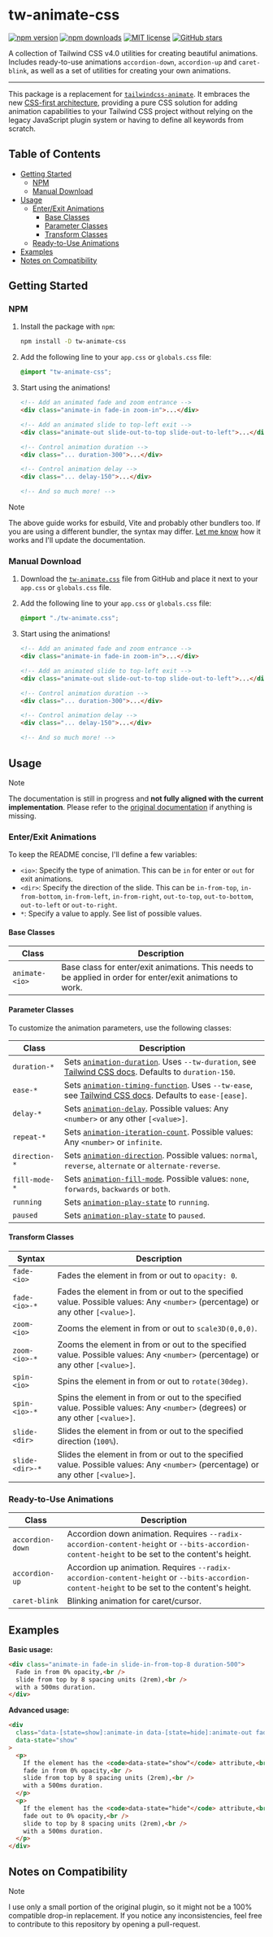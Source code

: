 # tw-animate-css

[![npm version](https://img.shields.io/npm/v/tw-animate-css?color=red&logo=npm)](https://www.npmjs.com/package/tw-animate-css)
[![npm downloads](https://img.shields.io/npm/dt/tw-animate-css?color=red&logo=npm)](https://www.npmjs.com/package/tw-animate-css)
[![MIT license](https://img.shields.io/github/license/Wombosvideo/tw-animate-css)]()
[![GitHub stars](https://img.shields.io/github/stars/Wombosvideo/tw-animate-css?color=blue)](https://github.com/Wombosvideo/tw-animate-css)

A collection of Tailwind CSS v4.0 utilities for creating beautiful animations. Includes ready-to-use animations `accordion-down`, `accordion-up` and `caret-blink`, as well as a set of utilities for creating your own animations.

---

This package is a replacement for [`tailwindcss-animate`][Original_Plugin_GitHub]. It embraces the new [CSS-first architecture][TailwindCSS_Custom_Utilities], providing a pure CSS solution for adding animation capabilities to your Tailwind CSS project without relying on the legacy JavaScript plugin system or having to define all keywords from scratch.

## Table of Contents

- [Getting Started](#getting-started)
  - [NPM](#npm)
  - [Manual Download](#manual-download)
- [Usage](#usage)
  - [Enter/Exit Animations](#enterexit-animations)
    - [Base Classes](#base-classes)
    - [Parameter Classes](#parameter-classes)
    - [Transform Classes](#transform-classes)
  - [Ready-to-Use Animations](#ready-to-use-animations)
- [Examples](#examples)
- [Notes on Compatibility](#notes-on-compatibility)

## Getting Started

### NPM

1. Install the package with `npm`:

   ```sh
   npm install -D tw-animate-css
   ```

2. Add the following line to your `app.css` or `globals.css` file:

   ```css
   @import "tw-animate-css";
   ```

3. Start using the animations!

   ```html
   <!-- Add an animated fade and zoom entrance -->
   <div class="animate-in fade-in zoom-in">...</div>

   <!-- Add an animated slide to top-left exit -->
   <div class="animate-out slide-out-to-top slide-out-to-left">...</div>

   <!-- Control animation duration -->
   <div class="... duration-300">...</div>

   <!-- Control animation delay -->
   <div class="... delay-150">...</div>

   <!-- And so much more! -->
   ```

> [!NOTE]
> The above guide works for esbuild, Vite and probably other bundlers too. If you are using a different bundler, the syntax may differ. [Let me know][Create_Issue] how it works and I'll update the documentation.

### Manual Download

1. Download the [`tw-animate.css`][CSS_File]
   file from GitHub and place it next to your `app.css` or `globals.css` file.
2. Add the following line to your `app.css` or `globals.css` file:

   ```css
   @import "./tw-animate.css";
   ```

3. Start using the animations!

   ```html
   <!-- Add an animated fade and zoom entrance -->
   <div class="animate-in fade-in zoom-in">...</div>

   <!-- Add an animated slide to top-left exit -->
   <div class="animate-out slide-out-to-top slide-out-to-left">...</div>

   <!-- Control animation duration -->
   <div class="... duration-300">...</div>

   <!-- Control animation delay -->
   <div class="... delay-150">...</div>

   <!-- And so much more! -->
   ```

## Usage

> [!NOTE]
> The documentation is still in progress and **not fully aligned with the current implementation**. Please refer to the [original documentation][Original_Plugin_Docs] if anything is missing.

### Enter/Exit Animations

To keep the README concise, I'll define a few variables:

- `<io>`: Specify the type of animation. This can be `in` for enter or `out` for exit animations.
- `<dir>`: Specify the direction of the slide. This can be `in-from-top`, `in-from-bottom`, `in-from-left`, `in-from-right`, `out-to-top`, `out-to-bottom`, `out-to-left` or `out-to-right`.
- `*`: Specify a value to apply. See list of possible values.

#### Base Classes

| Class          | Description                                                                                                |
| -------------- | ---------------------------------------------------------------------------------------------------------- |
| `animate-<io>` | Base class for enter/exit animations. This needs to be applied in order for enter/exit animations to work. |

#### Parameter Classes

To customize the animation parameters, use the following classes:

| Class         | Description                                                                                                                                 |
| ------------- | ------------------------------------------------------------------------------------------------------------------------------------------- |
| `duration-*`  | Sets [`animation-duration`][MDN_Duration]. Uses `--tw-duration`, see [Tailwind CSS docs][TailwindCSS_Duration]. Defaults to `duration-150`. |
| `ease-*`      | Sets [`animation-timing-function`][MDN_Ease]. Uses `--tw-ease`, see [Tailwind CSS docs][TailwindCSS_Easing]. Defaults to `ease-[ease]`.     |
| `delay-*`     | Sets [`animation-delay`][MDN_Delay]. Possible values: Any `<number>` or any other `[<value>]`.                                              |
| `repeat-*`    | Sets [`animation-iteration-count`][MDN_Repeat]. Possible values: Any `<number>` or `infinite`.                                              |
| `direction-*` | Sets [`animation-direction`][MDN_Direction]. Possible values: `normal`, `reverse`, `alternate` or `alternate-reverse`.                      |
| `fill-mode-*` | Sets [`animation-fill-mode`][MDN_Fill_Mode]. Possible values: `none`, `forwards`, `backwards` or `both`.                                    |
| `running`     | Sets [`animation-play-state`][MDN_Play_State] to `running`.                                                                                 |
| `paused`      | Sets [`animation-play-state`][MDN_Play_State] to `paused`.                                                                                  |

#### Transform Classes

| Syntax          | Description                                                                                                                      |
| --------------- | -------------------------------------------------------------------------------------------------------------------------------- |
| `fade-<io>`     | Fades the element in from or out to `opacity: 0`.                                                                                |
| `fade-<io>-*`   | Fades the element in from or out to the specified value. Possible values: Any `<number>` (percentage) or any other `[<value>]`.  |
| `zoom-<io>`     | Zooms the element in from or out to `scale3D(0,0,0)`.                                                                            |
| `zoom-<io>-*`   | Zooms the element in from or out to the specified value. Possible values: Any `<number>` (percentage) or any other `[<value>]`.  |
| `spin-<io>`     | Spins the element in from or out to `rotate(30deg)`.                                                                             |
| `spin-<io>-*`   | Spins the element in from or out to the specified value. Possible values: Any `<number>` (degrees) or any other `[<value>]`.     |
| `slide-<dir>`   | Slides the element in from or out to the specified direction (`100%`).                                                           |
| `slide-<dir>-*` | Slides the element in from or out to the specified value. Possible values: Any `<number>` (percentage) or any other `[<value>]`. |

### Ready-to-Use Animations

| Class            | Description                                                                                                                                   |
| ---------------- | --------------------------------------------------------------------------------------------------------------------------------------------- |
| `accordion-down` | Accordion down animation. Requires `--radix-accordion-content-height` or `--bits-accordion-content-height` to be set to the content's height. |
| `accordion-up`   | Accordion up animation. Requires `--radix-accordion-content-height` or `--bits-accordion-content-height` to be set to the content's height.   |
| `caret-blink`    | Blinking animation for caret/cursor.                                                                                                          |

## Examples

**Basic usage:**

```html
<div class="animate-in fade-in slide-in-from-top-8 duration-500">
  Fade in from 0% opacity,<br />
  slide from top by 8 spacing units (2rem),<br />
  with a 500ms duration.
</div>
```

**Advanced usage:**

```html
<div
  class="data-[state=show]:animate-in data-[state=hide]:animate-out fade-in slide-in-from-top-8 fade-out slide-out-to-top-8 duration-500"
  data-state="show"
>
  <p>
    If the element has the <code>data-state="show"</code> attribute,<br />
    fade in from 0% opacity,<br />
    slide from top by 8 spacing units (2rem),<br />
    with a 500ms duration.
  </p>
  <p>
    If the element has the <code>data-state="hide"</code> attribute,<br />
    fade out to 0% opacity,<br />
    slide to top by 8 spacing units (2rem),<br />
    with a 500ms duration.
  </p>
</div>
```

## Notes on Compatibility

> [!NOTE]
> I use only a small portion of the original plugin, so it might not be a 100% compatible drop-in replacement. If you notice any inconsistencies, feel free to contribute to this repository by opening a pull-request.

<!-- Links -->

[Original_Plugin_GitHub]: https://github.com/jamiebuilds/tailwindcss-animate
[Original_Plugin_Docs]: https://github.com/jamiebuilds/tailwindcss-animate/blob/main/README.md
[TailwindCSS_Custom_Utilities]: https://tailwindcss.com/docs/adding-custom-styles#adding-custom-utilities
[TailwindCSS_Duration]: https://tailwindcss.com/docs/transition-duration
[TailwindCSS_Easing]: https://tailwindcss.com/docs/transition-timing-function
[TailwindCSS_Delay]: https://tailwindcss.com/docs/transition-delay
[MDN_Duration]: https://developer.mozilla.org/en-US/docs/Web/CSS/animation-duration
[MDN_Ease]: https://developer.mozilla.org/en-US/docs/Web/CSS/animation-timing-function
[MDN_Delay]: https://developer.mozilla.org/en-US/docs/Web/CSS/animation-delay
[MDN_Repeat]: https://developer.mozilla.org/en-US/docs/Web/CSS/animation-iteration-count
[MDN_Direction]: https://developer.mozilla.org/en-US/docs/Web/CSS/animation-direction
[MDN_Fill_Mode]: https://developer.mozilla.org/en-US/docs/Web/CSS/animation-fill-mode
[MDN_Play_State]: https://developer.mozilla.org/en-US/docs/Web/CSS/animation-play-state
[Create_Issue]: https://github.com/Wombosvideo/tw-animate-css/issues/new
[CSS_File]: https://raw.githubusercontent.com/Wombosvideo/tw-animate-css/refs/heads/main/src/tw-animate.css
